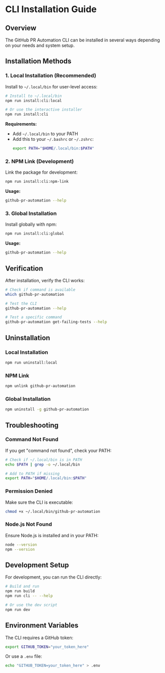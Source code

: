 # CLI Installation Guide

## Overview

The GitHub PR Automation CLI can be installed in several ways depending on your needs and system setup.

## Installation Methods

### 1. Local Installation (Recommended)

Install to `~/.local/bin` for user-level access:

```bash
# Install to ~/.local/bin
npm run install:cli:local

# Or use the interactive installer
npm run install:cli
```

**Requirements:**
- Add `~/.local/bin` to your PATH
- Add this to your `~/.bashrc` or `~/.zshrc`:
  ```bash
  export PATH="$HOME/.local/bin:$PATH"
  ```

### 2. NPM Link (Development)

Link the package for development:

```bash
npm run install:cli:npm-link
```

**Usage:**
```bash
github-pr-automation --help
```

### 3. Global Installation

Install globally with npm:

```bash
npm run install:cli:global
```

**Usage:**
```bash
github-pr-automation --help
```

## Verification

After installation, verify the CLI works:

```bash
# Check if command is available
which github-pr-automation

# Test the CLI
github-pr-automation --help

# Test a specific command
github-pr-automation get-failing-tests --help
```

## Uninstallation

### Local Installation
```bash
npm run uninstall:local
```

### NPM Link
```bash
npm unlink github-pr-automation
```

### Global Installation
```bash
npm uninstall -g github-pr-automation
```

## Troubleshooting

### Command Not Found
If you get "command not found", check your PATH:

```bash
# Check if ~/.local/bin is in PATH
echo $PATH | grep -o ~/.local/bin

# Add to PATH if missing
export PATH="$HOME/.local/bin:$PATH"
```

### Permission Denied
Make sure the CLI is executable:

```bash
chmod +x ~/.local/bin/github-pr-automation
```

### Node.js Not Found
Ensure Node.js is installed and in your PATH:

```bash
node --version
npm --version
```

## Development Setup

For development, you can run the CLI directly:

```bash
# Build and run
npm run build
npm run cli -- --help

# Or use the dev script
npm run dev
```

## Environment Variables

The CLI requires a GitHub token:

```bash
export GITHUB_TOKEN="your_token_here"
```

Or use a `.env` file:

```bash
echo "GITHUB_TOKEN=your_token_here" > .env
```
